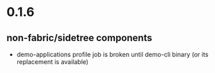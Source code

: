 # 0.1.6
## non-fabric/sidetree components
* demo-applications profile job is broken until demo-cli binary (or its replacement is available)
